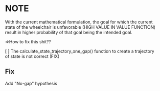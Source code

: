 # NOTE
With the current mathematical formulation, the goal for which the current state 
of the wheelchair is unfavorable (HIGH VALUE IN VALUE FUNCTION) result in higher probability of that goal being the intended goal.

=>How to fix this shit??

[ ] The calculate_state_trajectory_one_gap() function to  create a trajectory of state is not correct (FIX)


## Fix
Add "No-gap" hypothesis